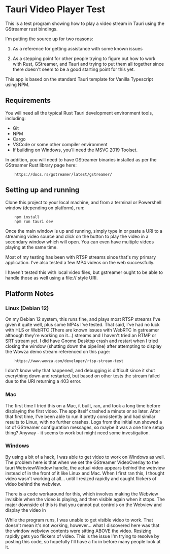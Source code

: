 # Tauri Video Player Test

This is a test program showing how to play a video stream in Tauri using the GStreamer rust bindings.

I'm putting the source up for two reasons:

1) As a reference for getting assistance with some known issues

2) As a stepping point for other people trying to figure out how to work with Rust, GStreamer, and Tauri and trying to put them all together since there doesn't seem to be a good starting point for this yet.

This app is based on the standard Tauri template for Vanilla Typescript using NPM.


## Requirements

You will need all the typical Rust Tauri development environment tools, including:

- Git
- NPM
- Cargo
- VSCode or some other compiler environment
- If building on Windows, you'll need the MSVC 2019 Toolset.

In addition, you will need to have GStreamer binaries installed as per the GStreamer Rust library page here:

```
    https://docs.rs/gstreamer/latest/gstreamer/
```    

## Setting up and running

Clone this project to your local machine, and from a terminal or Powershell window (depending on platform), run:

```
    npm install
    npm run tauri dev
```

Once the main window is up and running, simply type in or paste a URI to a streaming video source and click on the button to play the video in a secondary window which will open.   You can even have multiple videos playing at the same time.

Most of my testing has been with RTSP streams since that's my primary application.  I've also tested a few MP4 videos on the web successfully.

I haven't tested this with local video files, but gstreamer ought to be able to handle those as well using a file:// style URI.


## Platform Notes

### Linux (Debian 12)

On my Debian 12 system, this runs fine, and plays most RTSP streams I've given it quite well, plus some MP4s I've tested.   That said, I've had no luck with HLS or WebRTC (There are known issues with WebRTC in gstreamer although they're working on it...) streams and I haven't tried an RTMP or SRT stream yet.   I did have Gnome Desktop crash and restart when I tried closing the window (shutting down the pipeline) after attempting to display the Wowza demo stream referenced on this page:
```
    https://www.wowza.com/developer/rtsp-stream-test
```

I don't know why that happened, and debugging is difficult since it shut everything down and restarted, but based on other tests the stream failed due to the URI returning a 403 error.


### Mac

The first time I tried this on a Mac, it built, ran, and took a long time before displaying the first video.   The app itself crashed a minute or so later.   After that first time, I've been able to run it pretty consistently and had similar results to Linux, with no further crashes.   Logs from the initial run showed a lot of GStreamer configuration messages, so maybe it was a one time setup thing?   Anyway - it seems to work but might need some investigation.


### Windows

By using a bit of a hack, I was able to get video to work on Windows as well.   The problem here is that when we set the GStreamer VideoOverlay to
the tauri WebviewWindow handle, the actual video appears *behind* the webview instead of in the front of it like Linux and Mac.   When I first ran this, I thought video wasn't working at all... until I resized rapidly and caught flickers of video behind the webview.

There is a code workaround for this, which involves making the Webview invisible when the video is playing, and then visible again when it stops.   The major downside of this is that you cannot put controls on the Webview and display the video in

While the program runs, I was unable to get visible video to work.   That doesn't mean it's not working, however...  what I discovered here was that the window webview contents were sitting ABOVE the video.   Resizing rapidly gets yuo flickers of video.   This is the issue I'm trying to resolve by posting this code, so hopefully I'll have a fix in before many people look at it.


